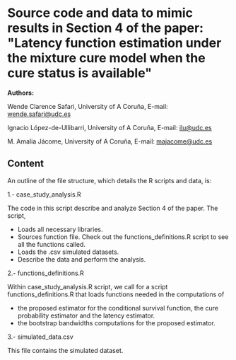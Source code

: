 # Source code and data to mimic results in Section 4 of the paper: "Latency function estimation under the mixture cure model when the cure status is available"


**Authors:**

Wende Clarence Safari, University of A Coruña, E-mail: wende.safari@udc.es

Ignacio López-de-Ullibarri, University of A Coruña, E-mail: ilu@udc.es

M. Amalia Jácome, University of A Coruña, E-mail: majacome@udc.es


## Content 

An outline of the file structure, which details the R scripts and data, is:

1.- case_study_analysis.R

The code in this script describe and analyze Section 4 of the paper. The script, 
    
   + Loads all necessary libraries.
   + Sources function file. Check out the functions_definitions.R script to see all the functions called. 
   + Loads the .csv simulated datasets.
   + Describe the data and perform the analysis.
    	     

2.- functions_definitions.R

Within case_study_analysis.R script, we call for a script functions_definitions.R that loads functions needed in the computations of 

  + the proposed estimator for the conditional survival function, the cure probability estimator and the latency estimator.
  +  the bootstrap bandwidths computations for the proposed estimator.
   
  
3.- simulated_data.csv 

This file contains the simulated dataset.
